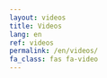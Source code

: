 ```yaml
---
layout: videos
title: Videos
lang: en
ref: videos
permalink: /en/videos/
fa_class: fas fa-video
---
```

